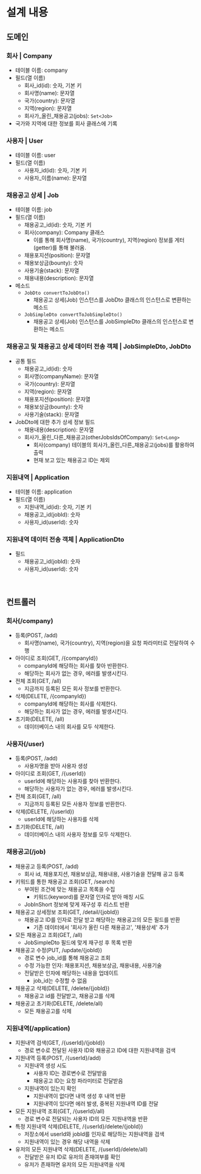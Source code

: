 # 설계 내용

## 도메인
### 회사 | Company
* 테이블 이름: company
* 필드(열 이름)
    - 회사_id(id): 숫자, 기본 키
    - 회사명(name): 문자열
    - 국가(country): 문자열
    - 지역(region): 문자열
    - 회사가_올린_채용공고(jobs): `Set<Job>`
* 국가와 지역에 대한 정보를 회사 클래스에 기록

### 사용자 | User
* 테이블 이름: user
* 필드(열 이름)
    - 사용자_id(id): 숫자, 기본 키
    - 사용자_이름(name): 문자열

### 채용공고 상세 | Job
* 테이블 이름: job
* 필드(열 이름)
    - 채용공고_id(id): 숫자, 기본 키
    - 회사(company): Company 클래스
        + 이를 통해 회사명(name), 국가(country), 지역(region) 정보를 게터(getter)를 통해 불러옴.
    - 채용포지션(position): 문자열
    - 채용보상금(bounty): 숫자
    - 사용기술(stack): 문자열
    - 채용내용(description): 문자열
* 메소드
    - `JobDto convertToJobDto()`
        + 채용공고 상세(Job) 인스턴스를 JobDto 클래스의 인스턴스로 변환하는 메소드
    - `JobSimpleDto convertToJobSimpleDto()`
        + 채용공고 상세(Job) 인스턴스를 JobSimpleDto 클래스의 인스턴스로 변환하는 메소드

### 채용공고 및 채용공고 상세 데이터 전송 객체 | JobSimpleDto, JobDto
* 공통 필드
    - 채용공고_id(id): 숫자
    - 회사명(companyName): 문자열
    - 국가(country): 문자열
    - 지역(region): 문자열
    - 채용포지션(position): 문자열
    - 채용보상금(bounty): 숫자
    - 사용기술(stack): 문자열
* JobDto에 대한 추가 상세 정보 필드
    - 채용내용(description): 문자열
    - 회사가_올린_다른_채용공고(otherJobsIdsOfCompany): `Set<Long>`
        + 회사(company) 테이블의 회사가_올린_다른_채용공고(jobs)를 활용하여 출력
        + 현재 보고 있는 채용공고 ID는 제외

### 지원내역 | Application
* 테이블 이름: application
* 필드(열 이름)
    - 지원내역_id(id): 숫자, 기본 키
    - 채용공고_id(jobId): 숫자
    - 사용자_id(userId): 숫자

### 지원내역 데이터 전송 객체 | ApplicationDto
* 필드
    - 채용공고_id(jobId): 숫자
    - 사용자_id(userId): 숫자

<br>

## 컨트롤러
### 회사(/company)
* 등록(POST, /add)
    - 회사명(name), 국가(country), 지역(region)을 요청 파라미터로 전달하여 수행
* 아이디로 조회(GET, /{companyId})
    - companyId에 해당하는 회사를 찾아 반환한다.
    - 해당하는 회사가 없는 경우, 에러를 발생시킨다.
* 전체 조회(GET, /all)
    - 지금까지 등록된 모든 회사 정보를 반환한다.
* 삭제(DELETE, /{companyId})
    - companyId에 해당하는 회사를 삭제한다.
    - 해당하는 회사가 없는 경우, 에러를 발생시킨다.
* 초기화(DELETE, /all)
    - 데이터베이스 내의 회사를 모두 삭제한다.

### 사용자(/user)
* 등록(POST, /add)
    - 사용자명을 받아 사용자 생성
* 아이디로 조회(GET, /{userId})
    - userId에 해당하는 사용자를 찾아 반환한다.
    - 해당하는 사용자가 없는 경우, 에러를 발생시킨다.
* 전체 조회(GET, /all)
    - 지금까지 등록된 모든 사용자 정보를 반환한다.
* 삭제(DELETE, /{userId})
    - userId에 해당하는 사용자를 삭제
* 초기화(DELETE, /all)
    - 데이터베이스 내의 사용자 정보를 모두 삭제한다.

### 채용공고(/job)
* 채용공고 등록(POST, /add)
    - 회사 id, 채용포지션, 채용보상금, 채용내용, 사용기술을 전달해 공고 등록
* 키워드를 통한 채용공고 조회(GET, /search)
    - 부여된 조건에 맞는 채용공고 목록을 수집
        + 키워드(keyword)를 문자열 인자로 받아 매칭 시도
    - JobInShort 정보에 맞게 재구성 후 리스트 반환
* 채용공고 상세정보 조회(GET, /detail/{jobId})
    - 채용공고 ID를 인자로 전달 받고 해당하는 채용공고의 모든 필드를 반환
        + 기존 데이터에서 '회사가 올린 다른 채용공고', '채용상세' 추가
* 모든 채용공고 조회(GET, /all)
    - JobSimpleDto 필드에 맞게 재구성 후 목록 반환
* 채용공고 수정(PUT, /update/{jobId})
    - 경로 변수 job_id를 통해 채용공고 조회
    - 수정 가능한 인자: 채용포지션, 채용보상금, 채용내용, 사용기술
    - 전달받은 인자에 해당하는 내용을 업데이트
        + job_id는 수정할 수 없음
* 채용공고 삭제(DELETE, /delete/{jobId})
    - 채용공고 id를 전달받고, 채용공고를 삭제
* 채용공고 초기화(DELETE, /delete/all)
    - 모든 채용공고를 삭제

### 지원내역(/application)
* 지원내역 검색(GET, /{userId}/{jobId})
    - 경로 변수로 전달된 사용자 ID와 채용공고 ID에 대한 지원내역을 검색
* 지원내역 등록(POST, /{userId}/add)
    - 지원내역 생성 시도
        + 사용자 ID는 경로변수로 전달받음
        + 채용공고 ID는 요청 파라미터로 전달받음
    - 지원내역이 있는지 확인
        + 지원내역이 없다면 내역 생성 후 내역 반환
        + 지원내역이 있다면 에러 발생, 중복된 지원내역 ID를 전달
* 모든 지원내역 조회(GET, /{userId}/all)
    - 경로 변수로 전달되는 사용자 ID의 모든 지원내역을 반환
* 특정 지원내역 삭제(DELETE, /{userId}/delete/{jobId}) 
    - 저장소에서 userId와 jobId를 인자로 해당하는 지원내역을 검색
    - 지원내역이 있는 경우 해당 내역을 삭제
* 유저의 모든 지원내역 삭제(DELETE, /{userId}/delete/all)
    - 전달받은 유저 ID로 유저의 존재여부를 확인
    - 유저가 존재하면 유저의 모든 지원내역을 삭제